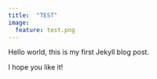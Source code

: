 ```yaml
---
title:  "TEST"
image:
  feature: test.png
---
```


Hello world, this is my first Jekyll blog post.

I hope you like it!